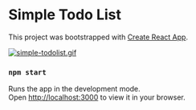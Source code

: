 # Simple Todo List

This project was bootstrapped with [Create React App](https://github.com/facebook/create-react-app).

<a href="https://gifyu.com/image/SNlSM"><img src="https://s4.gifyu.com/images/simple-todolist.gif" alt="simple-todolist.gif" border="0" /></a>
### `npm start`

Runs the app in the development mode.\
Open [http://localhost:3000](http://localhost:3000) to view it in your browser.
